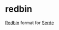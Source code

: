 # redbin

[Redbin](https://github.com/red/docs/blob/master/en/redbin.adoc) format for [Serde](https://serde.rs/)
